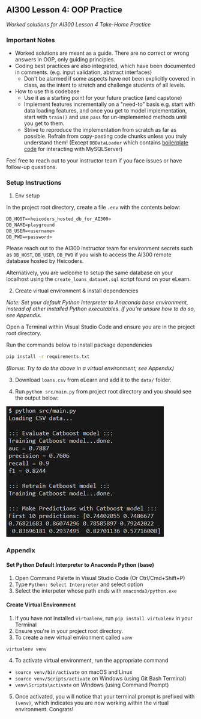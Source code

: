 ## AI300 Lesson 4: OOP Practice

_Worked solutions for AI300 Lesson 4
Take-Home Practice_

### Important Notes

* Worked solutions are meant as a guide. There are no correct or wrong answers in OOP, only guiding principles.
* Coding best practices are also integrated, which have been documented in comments. (e.g. input validation, abstract interfaces)
  - Don't be alarmed if some aspects have not been explicitly covered in class, as the intent to stretch and challenge students of all levels.
* How to use this codebase
  - Use it as a starting point for your future practice (and capstone)
  - Implement features incrementally on a "need-to" basis e.g. start with data loading features, and once you get to model implementation, start with `train()` and use `pass` for un-implemented methods until you get to them.
  - Strive to reproduce the implementation from scratch as far as possible. Refrain from copy-pasting code chunks unless you truly understand them! (Except `DBDataLoader` which contains [boilerplate code](https://g.co/kgs/KmVdPG) for interacting with MySQLServer)

Feel free to reach out to your instructor team if you face issues or have follow-up questions.

### Setup Instructions

1. Env setup

In the project root directory, create a file `.env` with the contents below:
```text
DB_HOST=<heicoders_hosted_db_for_AI300>
DB_NAME=playground
DB_USER=<username>
DB_PWD=<password>
```

Please reach out to the AI300 instructor team for environment secrets such as `DB_HOST`, `DB_USER`, `DB_PWD` if you wish to access the AI300 remote database hosted by Heicoders.

Alternatively, you are welcome to setup the same database on your localhost using the `create_loans_dataset.sql` script found on your eLearn.

2. Create virtual environment & install dependencies

_Note: Set your default Python Interpreter to Anaconda base environment, instead of other installed Python executables. If you're unsure how to do so, see Appendix._

Open a Terminal within Visual Studio Code and ensure you are in the project root directory.

Run the commands below to install package dependencies

```bash
pip install -r requirements.txt
```

_(Bonus: Try to do the above in a virtual environment; see Appendix)_

3. Download `loans.csv` from eLearn and add it to the `data/` folder.

4. Run `python src/main.py` from project root directory and you should see the output below:

![Example Output](data/main_script_output.png)

### Appendix

#### Set Python Default Interpreter to Anaconda Python (base)

1. Open Command Palette in Visual Studio Code (Or Ctrl/Cmd+Shift+P)
2. Type `Python: Select Interpreter` and select option
3. Select the interpeter whose path ends with `anaconda3/python.exe`


#### Create Virtual Environment

1. If you have not installed `virtualenv`, run `pip install virtualenv` in your Terminal
2. Ensure you're in your project root directory.
3. To create a new virtual environment called `venv`
```bash
virtualenv venv
```
4. To activate virtual environment, run the appropriate command
- `source venv/bin/activate` on macOS and Linux
- `source venv/Scripts/activate` on Windows (using Git Bash Terminal)
- `venv\Scripts\activate` on Windows (using Command Prompt)
5. Once activated, you will notice that your terminal prompt is prefixed with `(venv)`, which indicates you are now working within the virtual environment. Congrats!
